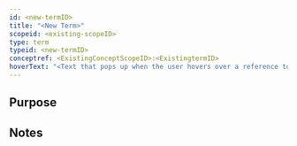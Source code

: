 ```yaml
---
id: <new-termID>
title: "<New Term>"
scopeid: <existing-scopeID>
type: term
typeid: <new-termID>
conceptref: <ExistingConceptScopeID>:<ExistingtermID>
hoverText: "<Text that pops up when the user hovers over a reference to this term>"
---
```

<!--A Term is a word or phrase that is used in at least one scope (context and/or for specific purposes) to refer to some concept.
Please fill in the placeholders in this file as follows:
- `<existing-scopeID>`: machine readable text that identifies the scope in which this term is defined;
- `<Existing Scope>`: human readable text that identifies the scope in which this term is defined;
- `<new-termID>`: machine readable text that identifies this term within <existing-scopeID>;
- `<New Term>`: human readable text that identifies this term within <Existing Scope>;
- `<ExistingConceptScopeID>`: identifier of the scope in which the concept, to which the new term will refer, is known;
- `<ExistingtermID>`: machine readable identifier that identifies a concept within <ExistingConceptScopeID>
-->

## Purpose
<!--State the purpose(s) for which it is necessary (or at least: desirable) to define <New Term>.-->

## Notes
<!--Usually, the meaning of a term will not be _exactly_ the same as that of the concept to which it refers. Often, there are slight differences in meaning, or the term may emphasize specific characteristics of the concept, so as to accommodate specific needs of the scope in which it is defined. Please describe such deviations/emphasized characteristics in this section, and which needs that helps accommodate.-->

<!--
---
## Footnotes

[//]: # This (optional) section contains any footnotes that may have been specified in the text above.

[^1]: the text for footnote [^1] goes here.

-->